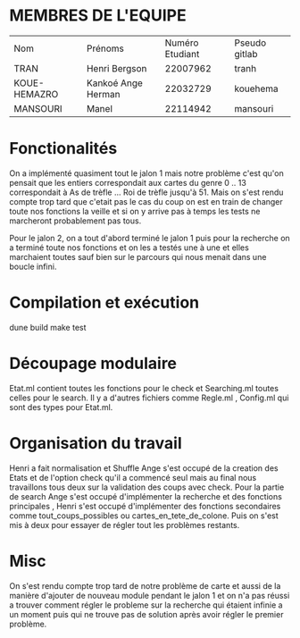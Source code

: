 # MEMBRES DE L'EQUIPE
| | | | |
|---|---|---|---|
| Nom | Prénoms | Numéro Etudiant | Pseudo gitlab |
| TRAN | Henri Bergson | 22007962 | tranh |
| KOUE-HEMAZRO | Kankoé Ange Herman | 22032729 | kouehema |
| MANSOURI | Manel | 22114942 | mansouri |

# Fonctionalités
On a implémenté quasiment tout le jalon 1 mais notre problème c'est qu'on pensait que les entiers correspondait aux cartes du genre 0 .. 13 correspondait à As de trèfle ... Roi de trèfle jusqu'à 51. Mais on s'est rendu compte trop tard que c'etait pas le cas du coup on est en train de changer toute nos fonctions la veille et si on y arrive pas à temps les tests ne marcheront probablement pas tous.

Pour le jalon 2, on a tout d'abord terminé le jalon 1 puis pour la recherche on a terminé toute nos fonctions et on les a testés une à une et elles marchaient toutes sauf bien sur le parcours qui nous menait dans une boucle infini.



# Compilation et exécution
dune build
make test

# Découpage modulaire
Etat.ml contient toutes les fonctions pour le check et Searching.ml toutes celles pour le search. 
Il y a d'autres fichiers comme Regle.ml , Config.ml qui sont des types pour Etat.ml. 

# Organisation du travail
Henri a fait normalisation et Shuffle
Ange s'est occupé de la creation des Etats et de l'option check qu'il a commencé seul mais au final nous travaillons tous deux sur la validation des coups avec check.
Pour la partie de search Ange s'est occupé d'implémenter la recherche et des fonctions principales , Henri s'est occupé d'implémenter des fonctions secondaires 
comme tout_coups_possibles ou cartes_en_tete_de_colone. Puis on s'est mis à deux pour essayer de régler tout les problèmes restants.

# Misc
On s'est rendu compte trop tard de notre problème de carte et aussi de la manière d'ajouter de nouveau module pendant le jalon 1 et on n'a pas réussi a trouver 
comment régler le probleme sur la recherche qui étaient infinie a un moment puis qui ne trouve pas de solution après avoir régler le premier problème. 